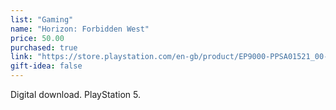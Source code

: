 ```yaml
---
list: "Gaming"
name: "Horizon: Forbidden West"
price: 50.00
purchased: true
link: "https://store.playstation.com/en-gb/product/EP9000-PPSA01521_00-FORBIDDENWESTPS5/"
gift-idea: false
---
```

Digital download. PlayStation 5.
